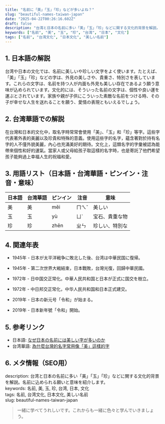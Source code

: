 ```yaml
---
title: "名前に「美」「玉」「珍」などが多いよね？"
slug: "beautiful-names-taiwan-japan"
date: "2025-04-22T00:26:16.602Z"
draft: false
description: "台湾と日本の名前に多い「美」「玉」「珍」などに関する文化的背景を解説。名前に込められる願いと意味を紹介します。"
keywords: ["名前", "美", "玉", "珍", "台湾", "日本", "文化"]
tags: ["名前", "台湾文化", "日本文化", "美しい名前"]
---
```


## 1. 日本語の解説  
台湾や日本の文化では、名前に美しいや珍しい文字をよく使います。たとえば、「美」「玉」「珍」などの字は、外見の美しさや、貴重さ、特別さを表しています。これらの文字は、名前を持つ人が内面も外見も美しい存在であるよう願う意味が込められています。文化的には、そういった名前の文字は、個性や良い運を運ぶとされています。家族や親が子供にこういった素敵な名前をつける時、その子が幸せな人生を送れることを願う、愛情の表現ともいえるでしょう。

## 2. 台湾華語での解説  
在台灣和日本的文化中，取名字時常常會使用「美」、「玉」和「珍」等字。這些字代表著外表的美麗以及珍貴和特殊的意義。使用這些字的名字，蘊含著對於持有名字的人不僅外貌美麗，內心也充滿美好的期待。文化上，這類名字的字彙被認為能帶來個性和好的運氣。當家人或父母給孩子取這樣的名字時，也是寄託了他們希望孩子能夠過上幸福人生的祝福和愛。

## 3. 用語リスト（日本語・台湾華語・ピンイン・注音・意味）  

| 日本語  | 台湾華語 | ピンイン   | 注音   | 意味                     |
|---------|---------|------------|--------|--------------------------|
| 美      | 美      | měi        | ㄇㄟˇ   | 美しい                  |
| 玉      | 玉      | yù         | ㄩˋ    | 宝石、貴重な物          |
| 珍      | 珍      | zhēn       | ㄓㄣ   | 珍しい、特別な          |

## 4. 関連年表  

- 1945年 - 日本が太平洋戦争に敗北した後、台湾は中華民国に復帰。  
- 1945年 - 第二次世界大戦結束，日本戰敗，台灣光復，回歸中華民國。

- 1972年 - 日中国交正常化。中華人民共和国と日本が正式に国交を樹立。  
- 1972年 - 中日邦交正常化，中华人民共和国和日本正式建交。

- 2019年 - 日本の新元号「令和」が始まる。  
- 2019年 - 日本新年號「令和」開始。

## 5. 参考リンク  

- 日本語: [なぜ日本の名前には美しい字が多いのか](https://example.com/japanese-names)
- 台湾華語: [為什麼台灣的名字常用像「美」這樣的字](https://example.com/taiwanese-names)

## 6. メタ情報（SEO用）  

description: 台湾と日本の名前に多い「美」「玉」「珍」などに関する文化的背景を解説。名前に込められる願いと意味を紹介します。  
keywords: 名前, 美, 玉, 珍, 台湾, 日本, 文化  
tags: 名前, 台湾文化, 日本文化, 美しい名前  
slug: beautiful-names-taiwan-japan

> 一緒に学べてうれしいです。これからも一緒に色々と学んでいきましょう。